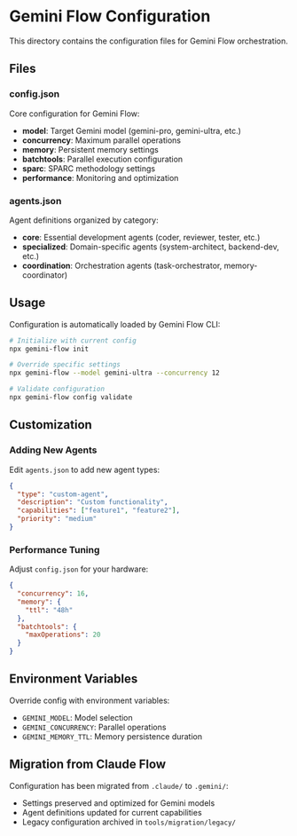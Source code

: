 # Gemini Flow Configuration

This directory contains the configuration files for Gemini Flow orchestration.

## Files

### config.json
Core configuration for Gemini Flow:
- **model**: Target Gemini model (gemini-pro, gemini-ultra, etc.)
- **concurrency**: Maximum parallel operations
- **memory**: Persistent memory settings
- **batchtools**: Parallel execution configuration
- **sparc**: SPARC methodology settings
- **performance**: Monitoring and optimization

### agents.json
Agent definitions organized by category:
- **core**: Essential development agents (coder, reviewer, tester, etc.)
- **specialized**: Domain-specific agents (system-architect, backend-dev, etc.)
- **coordination**: Orchestration agents (task-orchestrator, memory-coordinator)

## Usage

Configuration is automatically loaded by Gemini Flow CLI:

```bash
# Initialize with current config
npx gemini-flow init

# Override specific settings
npx gemini-flow --model gemini-ultra --concurrency 12

# Validate configuration
npx gemini-flow config validate
```

## Customization

### Adding New Agents

Edit `agents.json` to add new agent types:

```json
{
  "type": "custom-agent",
  "description": "Custom functionality",
  "capabilities": ["feature1", "feature2"],
  "priority": "medium"
}
```

### Performance Tuning

Adjust `config.json` for your hardware:

```json
{
  "concurrency": 16,
  "memory": {
    "ttl": "48h"
  },
  "batchtools": {
    "maxOperations": 20
  }
}
```

## Environment Variables

Override config with environment variables:
- `GEMINI_MODEL`: Model selection
- `GEMINI_CONCURRENCY`: Parallel operations
- `GEMINI_MEMORY_TTL`: Memory persistence duration

## Migration from Claude Flow

Configuration has been migrated from `.claude/` to `.gemini/`:
- Settings preserved and optimized for Gemini models
- Agent definitions updated for current capabilities
- Legacy configuration archived in `tools/migration/legacy/`